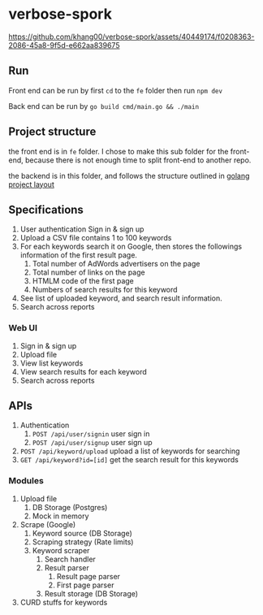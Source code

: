 # verbose-spork


https://github.com/khang00/verbose-spork/assets/40449174/f0208363-2086-45a8-9f5d-e662aa839675

## Run
Front end can be run by first `cd` to the `fe` folder then run `npm dev`

Back end can be run by `go build cmd/main.go && ./main`

## Project structure
the front end is in `fe` folder. I chose to make this sub folder for the front-end, because there is not enough time to split front-end to another repo.

the backend is in this folder, and follows the structure outlined in [golang project layout](https://github.com/golang-standards/project-layout)

## Specifications
1. User authentication Sign in & sign up
2. Upload a CSV file contains 1 to 100 keywords
3. For each keywords search it on Google, then stores the followings information of the first result page.
    1. Total number of AdWords advertisers on the page
    2. Total number of links on the page
    3. HTMLM code of the first page
    4. Numbers of search results for this keyword
4. See list of uploaded keyword, and search result information.
5. Search across reports

### Web UI
1. Sign in & sign up
2. Upload file
3. View list keywords
4. View search results for each keyword
5. Search across reports

## APIs
1. Authentication
    1. `POST /api/user/signin` user sign in
    2. `POST /api/user/signup` user sign up
2. `POST /api/keyword/upload` upload a list of keywords for searching
3. `GET /api/keyword?id=[id]` get the search result for this keywords

### Modules
1. Upload file
    1. DB Storage (Postgres)
    2. Mock in memory
2.  Scrape (Google)
    1. Keyword source (DB Storage)
    2. Scraping strategy (Rate limits)
    3. Keyword scraper
        1. Search handler
        2. Result parser
            1. Result page parser
            2. First page parser
        3. Result storage (DB Storage)
3. CURD stuffs for keywords
